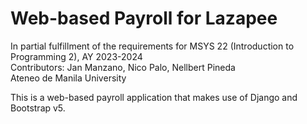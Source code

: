 # Web-based Payroll for Lazapee 
In partial fulfillment of the requirements for MSYS 22 (Introduction to Programming 2), AY 2023-2024 <br />
Contributors: Jan Manzano, Nico Palo, Nellbert Pineda <br />
Ateneo de Manila University

This is a web-based payroll application that makes use of Django and Bootstrap v5. 
